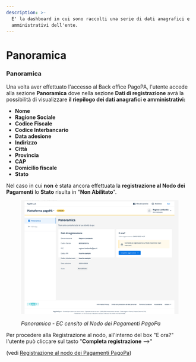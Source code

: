 ```yaml
---
description: >-
  E' la dashboard in cui sono raccolti una serie di dati anagrafici e
  amministrativi dell'ente.
---
```


# Panoramica

### **Panoramica**

Una volta aver effettuato l'accesso al Back office PagoPA, l'utente accede alla sezione **Panoramica** dove nella sezione **Dati di registrazione** avrà la possibilità di visualizzare **il riepilogo dei dati anagrafici e amministrativi:**

* **Nome**
* **Ragione Sociale**
* **Codice Fiscale**
* **Codice Interbancario**
* **Data adesione**
* **Indirizzo**
* **Città**
* **Provincia**
* **CAP**
* **Domicilio fiscale**
* **Stato**

Nel caso in cui **non** è stata ancora effettuata la **registrazione al Nodo dei Pagamenti** lo **Stato** risulta in "**Non Abilitato**".

<figure><img src="../.gitbook/assets/image (77).png" alt=""><figcaption><p><em>Panoramica - EC censito al Nodo dei Pagamenti PagoPa</em></p></figcaption></figure>

Per procedere alla Registrazione al nodo, all'interno del box "E ora?" l'utente può cliccare sul tasto "**Completa registrazione** -->"&#x20;

(vedi [Registrazione al nodo dei Pagamenti PagoPa](funzionalita/registrazione-al-nodo-dei-pagamenti-pagopa.md))

&#x20;
